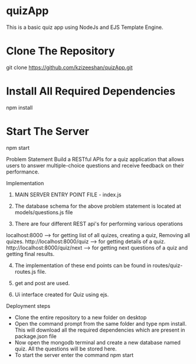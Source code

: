 # quizApp
 This is a basic quiz app using NodeJs and EJS Template Engine.

# Clone The Repository
  git clone https://github.com/kzizeeshan/quizApp.git

# Install All Required Dependencies 
  npm install 
  
# Start The Server 
  npm start 

Problem Statement
Build a RESTful APIs for a quiz application that allows users to answer multiple-choice questions and receive feedback on their performance.


Implementation

1. MAIN SERVER ENTRY POINT FILE - index.js

2. The database schema for the above problem statement is located at models/questions.js file

3. There are four different REST api's for performing various operations

localhost:8000 --> for getting list of all quizes, creating a quiz, Removing all quizes.
http://localhost:8000/quiz --> for getting details of a quiz.
http://localhost:8000/quiz/next --> for getting next questions of a quiz and getting final results.

4. The implementation of these end points can be found in routes/quiz-routes.js file.

5. get and post are used.

6. Ui interface created for Quiz using ejs.


Deployment steps

- Clone the entire repository to a new folder on desktop
- Open the command prompt from the same folder and type npm install. This will download all the required dependencies which are present in package.json file
- Now open the mongodb terminal and create a new database named quiz. All the questions will be stored here.
- To start the server enter the command npm start
